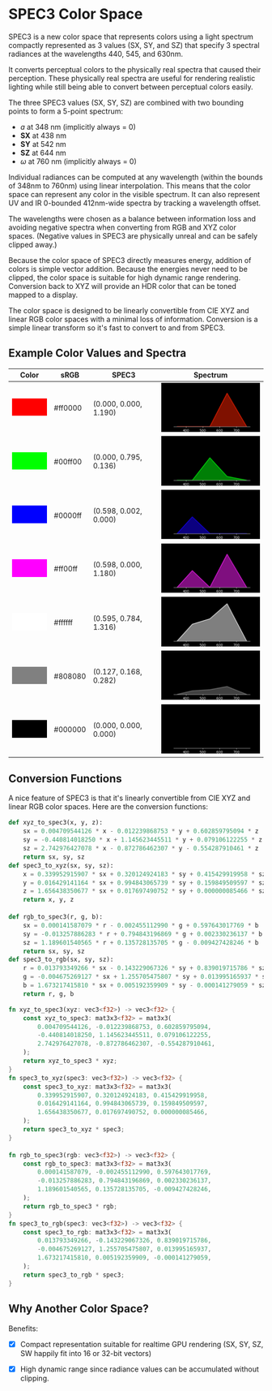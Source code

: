 # SPEC3 Color Space

SPEC3 is a new color space that represents colors using a light spectrum compactly represented as 3 values (SX, SY, and SZ) that specify 3 spectral radiances at the wavelengths 440, 545, and 630nm.

It converts perceptual colors to the physically real spectra
that caused their perception. These physically real spectra
are useful for rendering realistic lighting
while still being able to convert between perceptual colors easily.

The three SPEC3 values (SX, SY, SZ) are combined with two bounding points to form a 5-point spectrum:

* *ɑ* at 348 nm (implicitly always = 0)
* **SX** at 438 nm
* **SY** at 542 nm
* **SZ** at 644 nm
* *ω* at 760 nm (implicitly always = 0)

Individual radiances can be computed at any wavelength 
(within the bounds of 348nm to 760nm)
using linear interpolation. This means that the color space can represent any color in the visible spectrum.
It can also represent UV and IR 0-bounded 412nm-wide spectra by tracking a wavelength offset.

The wavelengths were chosen as a balance between information loss
and avoiding negative spectra when converting from RGB and XYZ color spaces. (Negative values in SPEC3 are physically unreal and can be safely clipped away.)

Because the color space of SPEC3 directly measures energy,
addition of colors is simple vector addition. Because the energies
never need to be clipped, the color space is suitable for
high dynamic range rendering. Conversion back to XYZ will provide an
HDR color that can be toned mapped to a display.

The color space is designed to be linearly convertible from CIE XYZ and linear RGB color spaces with a minimal loss of information. Conversion is a simple linear transform so it's fast to convert to and from SPEC3.

## Example Color Values and Spectra

| Color | sRGB | SPEC3 | Spectrum |
| --- | --- | --- | --- |
| <img src='./images/color_ff0000.png' width='80px'> | #ff0000 |  (0.000, 0.000, 1.190) | <img src='./images/spectrum_ff0000.png' width='240px'> |
| <img src='./images/color_00ff00.png' width='80px'> | #00ff00 |  (0.000, 0.795, 0.136) | <img src='./images/spectrum_00ff00.png' width='240px'> |
| <img src='./images/color_0000ff.png' width='80px'> | #0000ff |  (0.598, 0.002, 0.000) | <img src='./images/spectrum_0000ff.png' width='240px'> |
| <img src='./images/color_ff00ff.png' width='80px'> | #ff00ff |  (0.598, 0.000, 1.180) | <img src='./images/spectrum_ff00ff.png' width='240px'> |
| <img src='./images/color_ffffff.png' width='80px'> | #ffffff |  (0.595, 0.784, 1.316) | <img src='./images/spectrum_ffffff.png' width='240px'> |
| <img src='./images/color_808080.png' width='80px'> | #808080 |  (0.127, 0.168, 0.282) | <img src='./images/spectrum_808080.png' width='240px'> |
| <img src='./images/color_000000.png' width='80px'> | #000000 |  (0.000, 0.000, 0.000) | <img src='./images/spectrum_000000.png' width='240px'> |

## Conversion Functions

A nice feature of SPEC3 is that it's linearly convertible from CIE XYZ and linear RGB color spaces. Here are the conversion functions:

```python
def xyz_to_spec3(x, y, z):
    sx = 0.004709544126 * x - 0.012239868753 * y + 0.602859795094 * z
    sy = -0.440814018250 * x + 1.145623445511 * y + 0.079106122255 * z
    sz = 2.742976427078 * x - 0.872786462307 * y - 0.554287910461 * z
    return sx, sy, sz
def spec3_to_xyz(sx, sy, sz):
    x = 0.339952915907 * sx + 0.320124924183 * sy + 0.415429919958 * sz
    y = 0.016429141164 * sx + 0.994843065739 * sy + 0.159849509597 * sz
    z = 1.656438350677 * sx + 0.017697490752 * sy + 0.000000085466 * sz
    return x, y, z

def rgb_to_spec3(r, g, b):
    sx = 0.000141587079 * r - 0.002455112990 * g + 0.597643017769 * b
    sy = -0.013257886283 * r + 0.794843196869 * g + 0.002330236137 * b
    sz = 1.189601540565 * r + 0.135728135705 * g - 0.009427428246 * b
    return sx, sy, sz
def spec3_to_rgb(sx, sy, sz):
    r = 0.013793349266 * sx - 0.143229067326 * sy + 0.839019715786 * sz
    g = -0.004675269127 * sx + 1.255705475807 * sy + 0.013995165937 * sz
    b = 1.673217415810 * sx + 0.005192359909 * sy - 0.000141279059 * sz
    return r, g, b
```

```rust
fn xyz_to_spec3(xyz: vec3<f32>) -> vec3<f32> {
    const xyz_to_spec3: mat3x3<f32> = mat3x3(
        0.004709544126, -0.012239868753, 0.602859795094, 
        -0.440814018250, 1.145623445511, 0.079106122255, 
        2.742976427078, -0.872786462307, -0.554287910461, 
    );
    return xyz_to_spec3 * xyz;
}
fn spec3_to_xyz(spec3: vec3<f32>) -> vec3<f32> {
    const spec3_to_xyz: mat3x3<f32> = mat3x3(
        0.339952915907, 0.320124924183, 0.415429919958, 
        0.016429141164, 0.994843065739, 0.159849509597, 
        1.656438350677, 0.017697490752, 0.000000085466, 
    );
    return spec3_to_xyz * spec3;
}

fn rgb_to_spec3(rgb: vec3<f32>) -> vec3<f32> {
    const rgb_to_spec3: mat3x3<f32> = mat3x3(
        0.000141587079, -0.002455112990, 0.597643017769, 
        -0.013257886283, 0.794843196869, 0.002330236137, 
        1.189601540565, 0.135728135705, -0.009427428246, 
    );
    return rgb_to_spec3 * rgb;
}
fn spec3_to_rgb(spec3: vec3<f32>) -> vec3<f32> {
    const spec3_to_rgb: mat3x3<f32> = mat3x3(
        0.013793349266, -0.143229067326, 0.839019715786, 
        -0.004675269127, 1.255705475807, 0.013995165937, 
        1.673217415810, 0.005192359909, -0.000141279059, 
    );
    return spec3_to_rgb * spec3;
}
```


## Why Another Color Space?

Benefits:

- [x] Compact representation suitable for realtime GPU rendering (SX, SY, SZ, SW happily fit into 16 or 32-bit vectors)
- [x] High dynamic range since radiance values can be accumulated without clipping.

